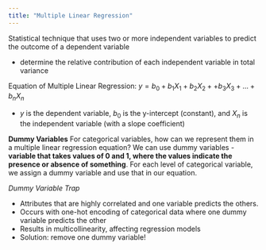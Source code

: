 ```yaml
---
title: "Multiple Linear Regression"
---
```


Statistical technique that uses two or more independent variables to predict the outcome of a dependent variable
- determine the relative contribution of each independent variable in total variance

Equation of Multiple Linear Regression:
$y = b_0 + b_1X_1 + b_2X_2 + + b_3X_3 + ... + b_nX_n$
- $y$ is the dependent variable, $b_0$ is the y-intercept (constant), and $X_n$ is the independent variable (with a slope coefficient)

**Dummy Variables**
For categorical variables, how can we represent them in a multiple linear regression equation? We can use dummy variables - **variable that takes values of 0 and 1, where the values indicate the presence or absence of something**. For each level of categorical variable, we assign a dummy variable and use that in our equation.

*Dummy Variable Trap*
- Attributes that are highly correlated and one variable predicts the others.
- Occurs with one-hot encoding of categorical data where one dummy variable predicts the other
- Results in multicollinearity, affecting regression models
- Solution: remove one dummy variable!

